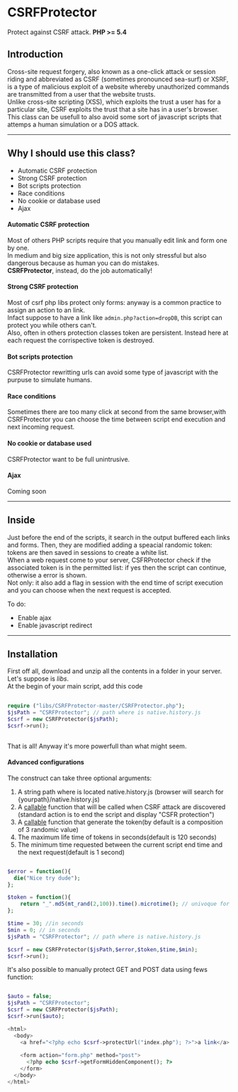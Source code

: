 CSRFProtector
==============

Protect against CSRF attack.              **PHP >= 5.4**

## Introduction
Cross-site request forgery, also known as a one-click attack or session riding and abbreviated as CSRF (sometimes pronounced sea-surf) or XSRF, is a type of malicious exploit of a website whereby unauthorized commands are transmitted from a user that the website trusts.   
Unlike cross-site scripting (XSS), which exploits the trust a user has for a particular site, CSRF exploits the trust that a site has in a user's browser.   
This class can be usefull to also avoid some sort of javascript scripts that attemps a human simulation or a DOS attack.  

---

## Why I should use this class?

* Automatic CSRF protection
* Strong CSRF protection
* Bot scripts protection
* Race conditions
* No cookie or database used
* Ajax 


#### Automatic CSRF protection
Most of others PHP scripts require that you manually edit link and form one by one.  
In medium and big size application, this is not only stressful but also dangerous because as human you can do mistakes.  
**CSRFProtector**, instead, do the job automatically!  

#### Strong CSRF protection
Most of csrf php libs protect only forms: anyway is a common practice to assign an action to an link.   
Infact suppose to have a link like `admin.php?action=dropDB`, this script can protect you while others can't.   
Also, often in others protection classes token are persistent. Instead here at each request the corrispective token is destroyed.

#### Bot scripts protection
CSRFProtector rewritting urls can avoid some type of javascript with the purpuse to simulate humans.

#### Race conditions
Sometimes there are too many click at second from the same browser,with CSRFProtector you can choose the time between script end execution and next incoming request.

#### No cookie or database used
CSRFProtector want to be full unintrusive.

#### Ajax
Coming soon

---

## Inside
Just before the end of the scripts, it search in the output buffered each links and forms. Then, they are modified adding a speacial randomic token:
tokens are then saved in sessions to create a white list.  
When a web request come to your server, CSFRProtector check if the associated token is in the permitted list: if yes then the script can continue, otherwise a error is shown.  
Not only: it also add a flag in session with the end time of script execution and you can choose when the next request is accepted.  


To do:

* Enable ajax
* Enable javascript redirect

---

## Installation
First off all, download and unzip all the contents in a folder in your server. Let's suppose is *libs*.   
At the begin of your main script, add this code

```php
  
require ("libs/CSRFProtector-master/CSRFProtector.php");
$jsPath = "CSRFProtector"; // path where is native.history.js
$csrf = new CSRFProtector($jsPath);
$csrf->run();
  
```

That is all! Anyway it's more powerfull than what might seem.  

#### Advanced configurations

The construct can take three optional arguments:

1. A string path where is located native.history.js (browser will search for {yourpath}/native.history.js)
2. A [callable](http://php.net/manual/en/language.types.callable.php) function that will be called when CSRF attack are discovered (standard action is to end the script and display "CSFR protection")
3. A [callable](http://php.net/manual/en/language.types.callable.php) function that generate the token(by default is a composition of 3 randomic value)
4. The maximum life time of tokens in seconds(default is 120 seconds)
5. The minimum time requested between the current script end time and the next request(default is 1 second) 

```php

$error = function(){
  die("Nice try dude");  
};

$token = function(){
    return "_".md5(mt_rand(2,100)).time().microtime(); // univoque for better security
};

$time = 30; //in seconds
$min = 0; // in seconds
$jsPath = "CSRFProtector"; // path where is native.history.js

$csrf = new CSRFProtector($jsPath,$error,$token,$time,$min);
$csrf->run();

```



It's also possible to manually protect GET and POST data using fews function:
```php

$auto = false;
$jsPath = "CSRFProtector";
$csrf = new CSRFProtector($jsPath);
$csrf->run($auto);

<html>
  <body>
    <a href="<?php echo $csrf->protectUrl("index.php"); ?>">a link</a>
    
    <form action="form.php" method="post">
      <?php echo $csrf->getFormHiddenComponent(); ?>
    </form> 
  </body>
</html>


